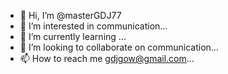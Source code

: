 - 👋 Hi, I’m @masterGDJ77
- 👀 I’m interested in communication...
- 🌱 I’m currently learning ...
- 💞️ I’m looking to collaborate on communication...
- 📫 How to reach me gdjgow@gmail.com...

<!---
masterGDJ77/masterGDJ77 is a ✨ special ✨ repository because its `README.md` (this file) appears on your GitHub profile.
You can click the Preview link to take a look at your changes.
--->
